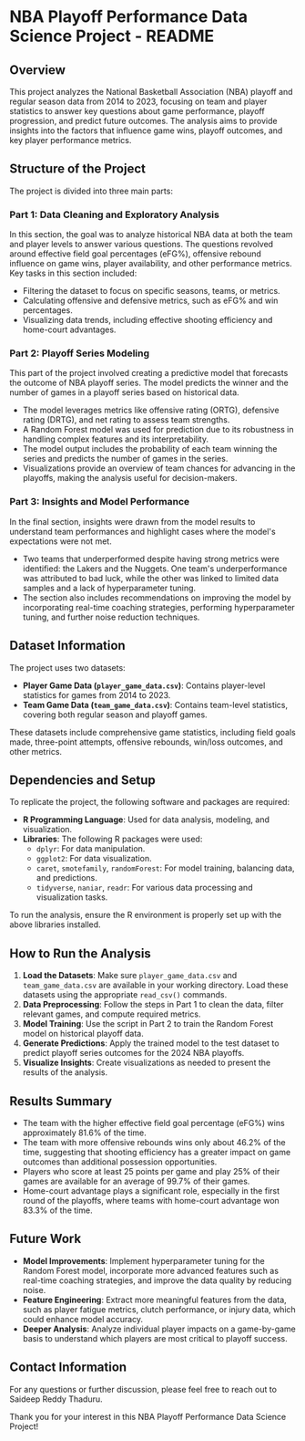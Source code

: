 # NBA Playoff Performance Data Science Project - README

## Overview
This project analyzes the National Basketball Association (NBA) playoff and regular season data from 2014 to 2023, focusing on team and player statistics to answer key questions about game performance, playoff progression, and predict future outcomes. The analysis aims to provide insights into the factors that influence game wins, playoff outcomes, and key player performance metrics.

## Structure of the Project
The project is divided into three main parts:

### Part 1: Data Cleaning and Exploratory Analysis
In this section, the goal was to analyze historical NBA data at both the team and player levels to answer various questions. The questions revolved around effective field goal percentages (eFG%), offensive rebound influence on game wins, player availability, and other performance metrics. Key tasks in this section included:
- Filtering the dataset to focus on specific seasons, teams, or metrics.
- Calculating offensive and defensive metrics, such as eFG% and win percentages.
- Visualizing data trends, including effective shooting efficiency and home-court advantages.

### Part 2: Playoff Series Modeling
This part of the project involved creating a predictive model that forecasts the outcome of NBA playoff series. The model predicts the winner and the number of games in a playoff series based on historical data.
- The model leverages metrics like offensive rating (ORTG), defensive rating (DRTG), and net rating to assess team strengths.
- A Random Forest model was used for prediction due to its robustness in handling complex features and its interpretability.
- The model output includes the probability of each team winning the series and predicts the number of games in the series.
- Visualizations provide an overview of team chances for advancing in the playoffs, making the analysis useful for decision-makers.

### Part 3: Insights and Model Performance
In the final section, insights were drawn from the model results to understand team performances and highlight cases where the model's expectations were not met.
- Two teams that underperformed despite having strong metrics were identified: the Lakers and the Nuggets. One team's underperformance was attributed to bad luck, while the other was linked to limited data samples and a lack of hyperparameter tuning.
- The section also includes recommendations on improving the model by incorporating real-time coaching strategies, performing hyperparameter tuning, and further noise reduction techniques.

## Dataset Information
The project uses two datasets:
- **Player Game Data (`player_game_data.csv`)**: Contains player-level statistics for games from 2014 to 2023.
- **Team Game Data (`team_game_data.csv`)**: Contains team-level statistics, covering both regular season and playoff games.

These datasets include comprehensive game statistics, including field goals made, three-point attempts, offensive rebounds, win/loss outcomes, and other metrics.

## Dependencies and Setup
To replicate the project, the following software and packages are required:
- **R Programming Language**: Used for data analysis, modeling, and visualization.
- **Libraries**: The following R packages were used:
  - `dplyr`: For data manipulation.
  - `ggplot2`: For data visualization.
  - `caret`, `smotefamily`, `randomForest`: For model training, balancing data, and predictions.
  - `tidyverse`, `naniar`, `readr`: For various data processing and visualization tasks.

To run the analysis, ensure the R environment is properly set up with the above libraries installed.

## How to Run the Analysis
1. **Load the Datasets**: Make sure `player_game_data.csv` and `team_game_data.csv` are available in your working directory. Load these datasets using the appropriate `read_csv()` commands.
2. **Data Preprocessing**: Follow the steps in Part 1 to clean the data, filter relevant games, and compute required metrics.
3. **Model Training**: Use the script in Part 2 to train the Random Forest model on historical playoff data.
4. **Generate Predictions**: Apply the trained model to the test dataset to predict playoff series outcomes for the 2024 NBA playoffs.
5. **Visualize Insights**: Create visualizations as needed to present the results of the analysis.

## Results Summary
- The team with the higher effective field goal percentage (eFG%) wins approximately 81.6% of the time.
- The team with more offensive rebounds wins only about 46.2% of the time, suggesting that shooting efficiency has a greater impact on game outcomes than additional possession opportunities.
- Players who score at least 25 points per game and play 25% of their games are available for an average of 99.7% of their games.
- Home-court advantage plays a significant role, especially in the first round of the playoffs, where teams with home-court advantage won 83.3% of the time.

## Future Work
- **Model Improvements**: Implement hyperparameter tuning for the Random Forest model, incorporate more advanced features such as real-time coaching strategies, and improve the data quality by reducing noise.
- **Feature Engineering**: Extract more meaningful features from the data, such as player fatigue metrics, clutch performance, or injury data, which could enhance model accuracy.
- **Deeper Analysis**: Analyze individual player impacts on a game-by-game basis to understand which players are most critical to playoff success.

## Contact Information
For any questions or further discussion, please feel free to reach out to Saideep Reddy Thaduru.

Thank you for your interest in this NBA Playoff Performance Data Science Project!

